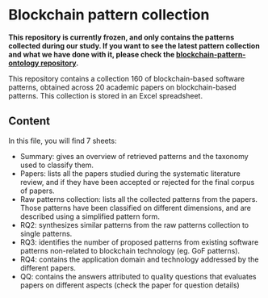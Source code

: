 # Blockchain pattern collection

__This repository is currently frozen, and only contains the patterns collected during our study. If you want to see the latest pattern collection and what we have done with it, please check the [blockchain-pattern-ontology repository](https://github.com/harmonica-project/blockchain-patterns-ontology).__

This repository contains a collection 160 of blockchain-based software patterns, obtained across 20 academic papers on blockchain-based patterns.
This collection is stored in an Excel spreadsheet.

## Content

In this file, you will find 7 sheets:
- Summary: gives an overview of retrieved patterns and the taxonomy used to classify them.
- Papers: lists all the papers studied during the systematic literature review, and if they have been accepted or rejected for the final corpus of papers.
- Raw patterns collection: lists all the collected patterns from the papers. Those patterns have been classified on different dimensions, and are described using a simplified pattern form.
- RQ2: synthesizes similar patterns from the raw patterns collection to single patterns. 
- RQ3: identifies the number of proposed patterns from existing software patterns non-related to blockchain technology (eg. GoF patterns).
- RQ4: contains the application domain and technology addressed by the different papers.
- QQ: contains the answers attributed to quality questions that evaluates papers on different aspects (check the paper for question details)